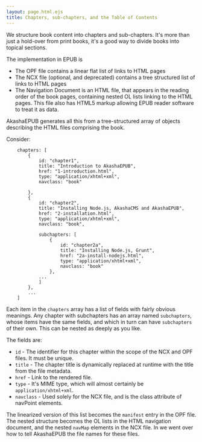 ```yaml
---
layout: page.html.ejs
title: Chapters, sub-chapters, and the Table of Contents
---
```


We structure book content into chapters and sub-chapters.  It's more than just a hold-over from print books, it's a good way to divide books into topical sections.  

The implementation in EPUB is

* The OPF file contains a linear flat list of links to HTML pages
* The NCX file (optional, and deprecated) contains a tree structured list of links to HTML pages
* The Navigation Document is an HTML file, that appears in the reading order of the book pages, containing nested OL lists linking to the HTML pages.  This file also has HTML5 markup allowing EPUB reader software to treat it as data.

AkashaEPUB generates all this from a tree-structured array of objects describing the HTML files comprising the book.

Consider:

```
    chapters: [
        {
            id: "chapter1",
            title: "Introduction to AkashaEPUB",
            href: "1-introduction.html",
            type: "application/xhtml+xml",
            navclass: "book"
            
        },
        {
            id: "chapter2",
            title: "Installing Node.js, AkashaCMS and AkashaEPUB",
            href: "2-installation.html",
            type: "application/xhtml+xml",
            navclass: "book",
            
            subchapters: [
                {
                    id: "chapter2a",
                    title: "Installing Node.js, Grunt",
                    href: "2a-install-nodejs.html",
                    type: "application/xhtml+xml",
                    navclass: "book"
                },
            ...
            ]
        },
        ...
    ]
```

Each item in the `chapters` array has a list of fields with fairly obvious meanings.  Any chapter with subchapters has an array named `subchapters`, whose items have the same fields, and which in turn can have `subchapters` of their own.  This can be nested as deeply as you like.

The fields are:

* `id` - The identifier for this chapter within the scope of the NCX and OPF files.  It must be unique.
* `title` - The chapter title is dynamically replaced at runtime with the title from the file metadata.
* `href` - Link to the rendered file.
* `type` - It's MIME type, which will almost certainly be `application/xhtml+xml`.
* `navclass` - Used solely for the NCX file, and is the class attribute of navPoint elements.

The linearized version of this list becomes the `manifest` entry in the OPF file.  The nested structure becomes the OL lists in the HTML navigation document, and the nested `navMap` elements in the NCX file.  In [](4a-akashacmsEPUB.html) we went over how to tell AkashaEPUB the file names for these files.




